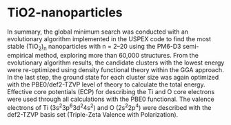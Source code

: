 # TiO2-nanoparticles

In summary, the global minimum search was conducted with an evolutionary algorithm implemented in the USPEX code to find the most stable (TiO<sub>2</sub>)<sub>n</sub> nanoparticles with n = 2–20  using the PM6-D3 semi-empirical method, exploring more than 60,000 structures. From the evolutionary algorithm results, the candidate clusters with the lowest energy were re-optimized using density functional theory within the GGA approach. In the last step, the ground state for each cluster size was again optimized with the PBE0/def2-TZVP level of theory to calculate the total energy. Effective core potentials (ECP) for describing the Ti and O core electrons were used through all calculations with the PBE0 functional. The valence electrons of Ti (3s<sup>2</sup>3p<sup>6</sup>3d<sup>2</sup>4s<sup>2</sup>) and O (2s<sup>2</sup>2p<sup>4</sup>) were described with the def2-TZVP basis set (Triple-Zeta Valence with Polarization).
